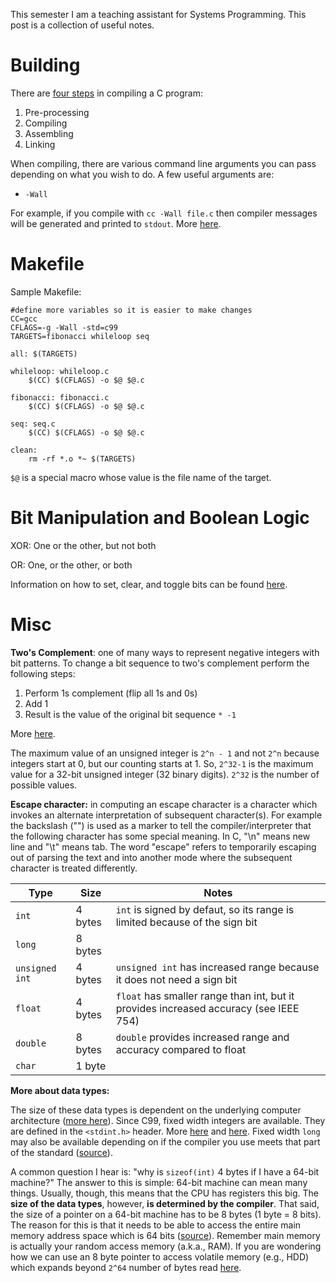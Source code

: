 This semester I am a teaching assistant for Systems Programming. This post is a collection of useful notes.

# Building

There are [four steps](https://www.calleerlandsson.com/the-four-stages-of-compiling-a-c-program/) in compiling a C program:
1. Pre-processing
2. Compiling
3. Assembling
4. Linking

When compiling, there are various command line arguments you can pass depending on what you wish to do. A few useful arguments are:
- `-Wall`

For example, if you compile with `cc -Wall file.c` then compiler messages will be generated and printed to `stdout`. More [here](https://www.rapidtables.com/code/linux/gcc/gcc-wall.html).

# Makefile

Sample Makefile:
```
#define more variables so it is easier to make changes
CC=gcc
CFLAGS=-g -Wall -std=c99
TARGETS=fibonacci whileloop seq

all: $(TARGETS)

whileloop: whileloop.c
	$(CC) $(CFLAGS) -o $@ $@.c

fibonacci: fibonacci.c
	$(CC) $(CFLAGS) -o $@ $@.c

seq: seq.c
	$(CC) $(CFLAGS) -o $@ $@.c

clean:
	rm -rf *.o *~ $(TARGETS)
```

`$@` is a special macro whose value is the file name of the target.

# Bit Manipulation and Boolean Logic

XOR: One or the other, but not both

OR: One, or the other, or both

Information on how to set, clear, and toggle bits can be found [here](https://stackoverflow.com/questions/47981/how-do-you-set-clear-and-toggle-a-single-bit).

# Misc

__Two's Complement__: one of many ways to represent negative integers with bit patterns. To change a bit sequence to two's complement perform the following steps:
1. Perform 1s complement (flip all 1s and 0s)
2. Add 1
3. Result is the value of the original bit sequence `* -1`

More [here](https://chortle.ccsu.edu/AssemblyTutorial/Chapter-08/ass08_17.html).

The maximum value of an unsigned integer is `2^n - 1` and not `2^n` because integers start at 0, but our counting starts at 1. So, `2^32-1` is the maximum value for a 32-bit unsigned integer (32 binary digits). `2^32` is the number of possible values.

__Escape character:__ in computing an escape character is a character which invokes an alternate interpretation of subsequent character(s). For example the backslash ("\") is used as a marker to tell the compiler/interpreter that the following character has some special meaning. In C, "\n" means new line and "\t" means tab. The word "escape" refers to temporarily escaping out of parsing the text and into another mode where the subsequent character is treated differently.

| Type | Size | Notes |
| --- | --- | --- |
| `int` | 4 bytes | `int` is signed by defaut, so its range is limited because of the sign bit |
| `long` | 8 bytes |
| `unsigned int` | 4 bytes | `unsigned int` has increased range because it does not need a sign bit |
| `float` | 4 bytes | `float` has smaller range than int, but it provides increased accuracy (see IEEE 754) |
| `double` | 8 bytes | `double` provides increased range and accuracy compared to float |
| `char` | 1 byte |

__More about data types:__ 

The size of these data types is dependent on the underlying computer architecture ([more here](https://stackoverflow.com/questions/35844586/can-i-assume-the-size-of-long-int-is-always-4-bytes)). Since C99, fixed width integers are available. They are defined in the `<stdint.h>` header. More [here](https://en.cppreference.com/w/c/types/integer) and [here](https://stackoverflow.com/questions/1331821/fixed-width-floating-point-numbers-in-c-c). Fixed width `long` may also be available depending on if the compiler you use meets that part of the standard ([source](https://stackoverflow.com/questions/1331821/fixed-width-floating-point-numbers-in-c-c)).

A common question I hear is: "why is `sizeof(int)` 4 bytes if I have a 64-bit machine?" The answer to this is simple: 64-bit machine can mean many things. Usually, though, this means that the CPU has registers this big. The __size of the data types__, however, __is determined by the compiler__. That said, the size of a pointer on a 64-bit machine has to be 8 bytes (1 byte = 8 bits). The reason for this is that it needs to be able to access the entire main memory address space which is 64 bits ([source](https://stackoverflow.com/questions/10197242/what-should-be-the-sizeofint-on-a-64-bit-machine/10197311)). Remember main memory is actually your random access memory (a.k.a., RAM). If you are wondering how we can use an 8 byte pointer to access volatile memory (e.g., HDD) which expands beyond `2^64` number of bytes read [here](https://superuser.com/questions/487076/why-is-it-so-that-32-bit-is-limited-to-4-gb-ram-but-it-can-easily-support-1-tb-h/487079).
